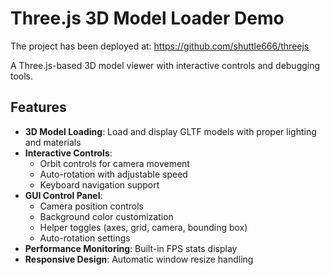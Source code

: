 # Three.js 3D Model Loader Demo

The project has been deployed at: https://github.com/shuttle666/threejs

A Three.js-based 3D model viewer with interactive controls and debugging tools.

## Features

- **3D Model Loading**: Load and display GLTF models with proper lighting and materials
- **Interactive Controls**: 
  - Orbit controls for camera movement
  - Auto-rotation with adjustable speed
  - Keyboard navigation support
- **GUI Control Panel**: 
  - Camera position controls
  - Background color customization
  - Helper toggles (axes, grid, camera, bounding box)
  - Auto-rotation settings
- **Performance Monitoring**: Built-in FPS stats display
- **Responsive Design**: Automatic window resize handling
